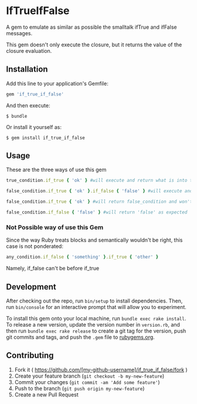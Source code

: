 # IfTrueIfFalse

A gem to emulate as similar as possible the smalltalk ifTrue and ifFalse messages.

This gem doesn't only execute the closure, but it returns the value of the closure evaluation.

## Installation

Add this line to your application's Gemfile:

```ruby
gem 'if_true_if_false'
```

And then execute:

    $ bundle

Or install it yourself as:

    $ gem install if_true_if_false

## Usage

These are the three ways of use this gem
```ruby
true_condition.if_true { 'ok' } #will execute and return what is into the closure

false_condition.if_true { 'ok' }.if_false { 'false' } #will execute and return what is into the second closure, namly, 'false'

false_condition.if_true { 'ok' } #will return false_condition and won't execute the closure

false_condition.if_false { 'false' } #will return 'false' as expected
```

### Not Possible way of use this Gem

Since the way Ruby treats blocks and semantically wouldn't be right, this case is not ponderated:

```ruby
any_condition.if_false { 'something' }.if_true { 'other' }
```

Namely, if_false can't be before if_true

## Development

After checking out the repo, run `bin/setup` to install dependencies. Then, run `bin/console` for an interactive prompt that will allow you to experiment.

To install this gem onto your local machine, run `bundle exec rake install`. To release a new version, update the version number in `version.rb`, and then run `bundle exec rake release` to create a git tag for the version, push git commits and tags, and push the `.gem` file to [rubygems.org](https://rubygems.org).

## Contributing

1. Fork it ( https://github.com/[my-github-username]/if_true_if_false/fork )
2. Create your feature branch (`git checkout -b my-new-feature`)
3. Commit your changes (`git commit -am 'Add some feature'`)
4. Push to the branch (`git push origin my-new-feature`)
5. Create a new Pull Request
